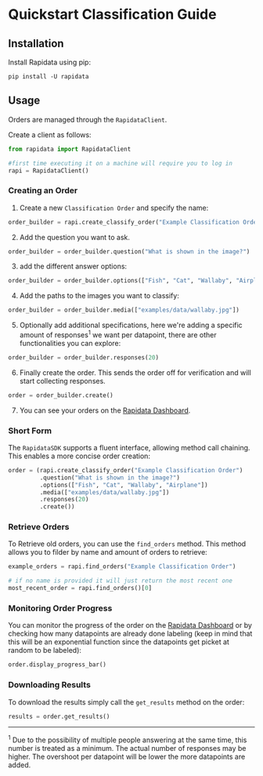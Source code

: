 # Quickstart Classification Guide

## Installation

Install Rapidata using pip:

```
pip install -U rapidata
```


## Usage

Orders are managed through the `RapidataClient`.

Create a client as follows:

```py
from rapidata import RapidataClient

#first time executing it on a machine will require you to log in
rapi = RapidataClient()
```
### Creating an Order

1. Create a new `Classification Order` and specify the name:

```py
order_builder = rapi.create_classify_order("Example Classification Order")
```

2. Add the question you want to ask.

```py
order_builder = order_builder.question("What is shown in the image?")
```

3. add the different answer options:

```py
order_builder = order_builder.options(["Fish", "Cat", "Wallaby", "Airplane"])
```

4. Add the paths to the images you want to classify:

```py
order_builder = order_builder.media(["examples/data/wallaby.jpg"])
```

5. Optionally add additional specifications, here we're adding a specific amount of responses<sup>1</sup> we want per datapoint, there are other functionalities you can explore:

```py
order_builder = order_builder.responses(20)
```

6. Finally create the order. This sends the order off for verification and will start collecting responses.

```py
order = order_builder.create()
```

7. You can see your orders on the [Rapidata Dashboard](https://app.rapidata.ai/dashboard/orders).


### Short Form

The `RapidataSDK` supports a fluent interface, allowing method call chaining. This enables a more concise order creation:

```py
order = (rapi.create_classify_order("Example Classification Order")
         .question("What is shown in the image?")
         .options(["Fish", "Cat", "Wallaby", "Airplane"])
         .media(["examples/data/wallaby.jpg"])
         .responses(20)
         .create())
```

### Retrieve Orders

To Retrieve old orders, you can use the `find_orders` method. This method allows you to filder by name and amount of orders to retrieve:

```py
example_orders = rapi.find_orders("Example Classification Order")

# if no name is provided it will just return the most recent one
most_recent_order = rapi.find_orders()[0]
```

### Monitoring Order Progress

You can monitor the progress of the order on the [Rapidata Dashboard](https://app.rapidata.ai/dashboard/orders) or by checking how many datapoints are already done labeling (keep in mind that this will be an exponential function since the datapoints get picket at random to be labeled):

```py
order.display_progress_bar()
```

### Downloading Results

To download the results simply call the `get_results` method on the order:

```py
results = order.get_results()
```
---

<sup>1</sup> Due to the possibility of multiple people answering at the same time, this number is treated as a minimum. The actual number of responses may be higher. The overshoot per datapoint will be lower the more datapoints are added.
